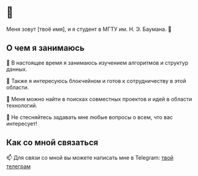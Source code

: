 # 👋

Меня зовут [твоё имя], и я студент в МГТУ им. Н. Э. Баумана. 🚀

## О чем я занимаюсь

🔭 В настоящее время я занимаюсь изучением алгоритмов и структур данных.

🌱 Также я интересуюсь блокчейном и готов к сотрудничеству в этой области.

👯 Меня можно найти в поисках совместных проектов и идей в области технологий.

💬 Не стесняйтесь задавать мне любые вопросы о всем, что вас интересует!

## Как со мной связаться

📫 Для связи со мной вы можете написать мне в Telegram: [твой телеграм](https://t.me/k111110101)
